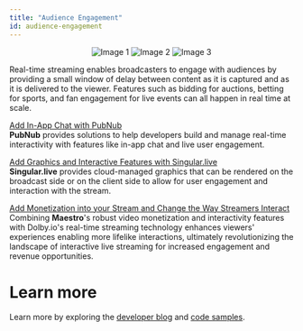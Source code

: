 ```yaml
---
title: "Audience Engagement"
id: audience-engagement
---
```



<p class="image-container" align="middle">
  <img src="https://upload.wikimedia.org/wikipedia/commons/7/71/Pubnub-logo.png" alt="Image 1" class="image" style={{width:200, float: left}}/>
  <img src="https://uploads-ssl.webflow.com/606f20482a9af12002f47ae5/61683d868d2f643db90bcbd6_Singular_Logo_Black.png" alt="Image 2" class="image"  style={{width:200, float: left}}/>
  <img src="https://storage.googleapis.com/developers.maestro.io/logo.png" alt="Image 3" class="image"  style={{width:200, float: left}}/>
</p>


Real-time streaming enables broadcasters to engage with audiences by providing a small window of delay between content as it is captured and as it is delivered to the viewer. Features such as bidding for auctions, betting for sports, and fan engagement for live events can all happen in real time at scale.

[Add In-App Chat with PubNub](https://dolby.io/blog/adding-pubnub-in-app-chat-to-your-webrtc-live-stream-app/)  
**PubNub** provides solutions to help developers build and manage real-time interactivity with features like in-app chat and live user engagement.

[Add Graphics and Interactive Features with Singular.live](https://dolby.io/blog/adding-real-time-graphics-to-your-webrtc-stream-with-singular-live/)  
**Singular.live** provides cloud-managed graphics that can be rendered on the broadcast side or on the client side to allow for user engagement and interaction with the stream.

[Add Monetization into your Stream and Change the Way Streamers Interact](https://dolby.io/blog/maestro-x-dolbyio/)  
Combining **Maestro**'s robust video monetization and interactivity features with Dolby.io's real-time streaming technology enhances viewers' experiences enabling more lifelike interactions, ultimately revolutionizing the landscape of interactive live streaming for increased engagement and revenue opportunities.

# Learn more

Learn more by exploring the [developer blog](https://dolby.io/blog/tag/distribution/) and [code samples](https://github.com/orgs/dolbyio-samples/repositories?q=distribution).


